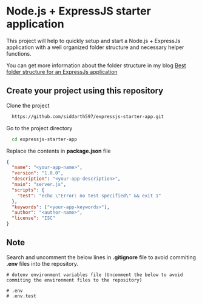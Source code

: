 # Node.js + ExpressJS starter application

This project will help to quickly setup and start a Node.js + ExpressJs application with a well organized folder structure and necessary helper functions.

You can get more information about the folder structure in my blog [Best folder structure for an ExpressJs application](https://awesomeopensource.com/project/elangosundar/awesome-README-templates)

## Create your project using this repository

Clone the project

```bash
  https://github.com/siddarth597/expressjs-starter-app.git
```

Go to the project directory

```bash
  cd expressjs-starter-app
```

Replace the contents in **package.json** file

```json
{
  "name": "<your-app-name>",
  "version": "1.0.0",
  "description": "<your-app-description>",
  "main": "server.js",
  "scripts": {
    "test": "echo \"Error: no test specified\" && exit 1"
  },
  "keywords": ["<your-app-keywords>"],
  "author": "<author-name>",
  "license": "ISC"
}
```

## Note

Search and uncomment the below lines in **.gitignore** file to avoid commiting **.env** files into the repository.

```env
# dotenv environment variables file (Uncomment the below to avoid commiting the environment files to the repository)

# .env
# .env.test
```
